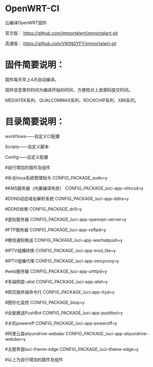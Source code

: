# OpenWRT-CI
云编译OpenWRT固件

官方版：
https://github.com/immortalwrt/immortalwrt.git

高通版：
https://github.com/VIKINGYFY/immortalwrt.git

# 固件简要说明：

固件每天早上4点自动编译。

固件信息里的时间为编译开始的时间，方便核对上游源码提交时间。

MEDIATEK系列、QUALCOMMAX系列、ROCKCHIP系列、X86系列。

# 目录简要说明：

workflows——自定义CI配置

Scripts——自定义脚本

Config——自定义配置


#自行增加的插件及组件

#补全linux系统管理指令
CONFIG_PACKAGE_sudo=y

#KMS服务器（内置编译失败）
CONFIG_PACKAGE_luci-app-vlmcsd=y

#DDNS动态域名解析系统
CONFIG_PACKAGE_luci-app-ddns=y

#DDNS依赖
CONFIG_PACKAGE_drill=y

#虚拟服务器
CONFIG_PACKAGE_luci-app-openvpn-server=y

#FTP服务器
CONFIG_PACKAGE_luci-app-vsftpd=y

#微信通知推送
CONFIG_PACKAGE_luci-app-wechatpush=y

#IPTV组播转换
CONFIG_PACKAGE_luci-app-msd_lite=y

#IPTV组播代理
CONFIG_PACKAGE_luci-app-omcproxy=y

#web服务器
CONFIG_PACKAGE_luci-app-uhttpd=y

#多端网盘-alist
CONFIG_PACKAGE_luci-app-alist=y

#网页版终端命令行
CONFIG_PACKAGE_luci-app-ttyd=y

#图形化监控
CONFIG_PACKAGE_btop=y

#全能推送PushBot
CONFIG_PACKAGE_luci-app-pushbot=y

#关机poweroff
CONFIG_PACKAGE_luci-app-poweroff=y

#阿里云盘aliyundrive-webdav
CONFIG_PACKAGE_luci-app-aliyundrive-webdav=y

#主题界面luci-theme-edge
CONFIG_PACKAGE_luci-theme-edge=y

#以上为自行增加的插件及组件
